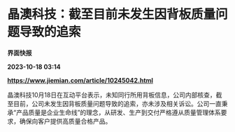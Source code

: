 # 晶澳科技：截至目前未发生因背板质量问题导致的追索
**界面快报**

**2023-10-18 03:14**

**https://www.jiemian.com/article/10245042.html**

晶澳科技10月18日在互动平台表示，未知同行所用背板信息，公司内部核查，截至目前，公司未发生因背板质量问题导致的追索，亦未涉及相关诉讼。公司一直秉承“产品质量是企业生命线”的理念，从研发、生产到交付严格遵从质量管理体系要求，确保向客户提供高质量合格产品。